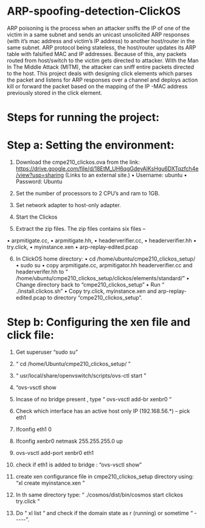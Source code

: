 # ARP-spoofing-detection-ClickOS

ARP poisoning is the process when an attacker sniffs the IP of one of the victim in a same subnet and sends an unicast unsolicited ARP responses (with it’s mac address and victim’s IP address) to another host/router in the same subnet. ARP protocol being stateless, the host/router updates its ARP table with falsified MAC and IP addresses. Because of this, any packets routed from host/switch to the victim gets directed to attacker. With the Man In The Middle Attack (MITM), the attacker can sniff entire packets directed to the host.
This project deals with designing click elements which parses the packet and listens for ARP responses over a channel and deploys action kill or forward the packet based on the mapping of the IP -MAC address previously stored in the click element. 

# Steps for running the project:

# Step a: Setting the environment:
1.	Download the cmpe210_clickos.ova from the link: https://drive.google.com/file/d/18EtM_UH6qgGdeyAlKsHgu6DXTqzfch4e/view?usp=sharing (Links to an external site.) 
•	Username: ubuntu
•	Password: Ubuntu

2.	Set the number of processors to 2 CPU’s and ram to 1GB.

3.	Set network adapter to host-only adapter.

4.	Start the Clickos 

5.	Extract the zip files. The zip files contains six  files – 

•	arpmitigate.cc, 
•	arpmitigate.hh, 
•	headerverifier.cc, 
•	headerverifier.hh 
•	try.click, 
•	myinstance.xen
•	arp-replay-edited.pcap

6.	In ClickOS home directory:
•	cd /home/ubuntu/cmpe210_clickos_setup/
•	sudo su
•	copy arpmitigate.cc, arpmitigator.hh headerverifier.cc and headerverifer.hh to “ /home/ubuntu/cmpe210_clickos_setup/clickos/elements/standard/”
•	Change directory back to “cmpe210_clickos_setup”
•	Run  “ ./install.clickos.sh” 
•	Copy try.click, myinstance.xen and arp-replay-edited.pcap to directory “cmpe210_clickos_setup”.

# Step b: Configuring the xen file and click file:
1.	Get superuser 
		“sudo su”
2.	“ cd /home/Ubuntu/cmpe210_clickos_setup/ ”
3.	“ usr/local/share/openvswitch/scripts/ovs-ctl start ” 

4.	 “ovs-vsctl show

5.	Incase of no bridge present , type 
			“ ovs-vsctl add-br xenbr0  “               
6.	Check which interface has an active host only IP (192.168.56.*) – pick eth1
7.	Ifconfig eth1 0
8.	Ifconfig xenbr0<ipaddress of eth1 noted above> netmask 255.255.255.0 up
9.	ovs-vsctl add-port xenbr0 eth1
10.	check if eth1 is added to bridge : “ovs-vsctl show”
11.	create xen configurance file in cmpe210_clickos_setup directory using: “xl create myinstance.xen ”
12.	 In th same directory type: “ ./cosmos/dist/bin/cosmos start clickos try.click “
13.	 Do “ xl list “ and check if the domain state as r (running) or sometime “ -----”. 
  
